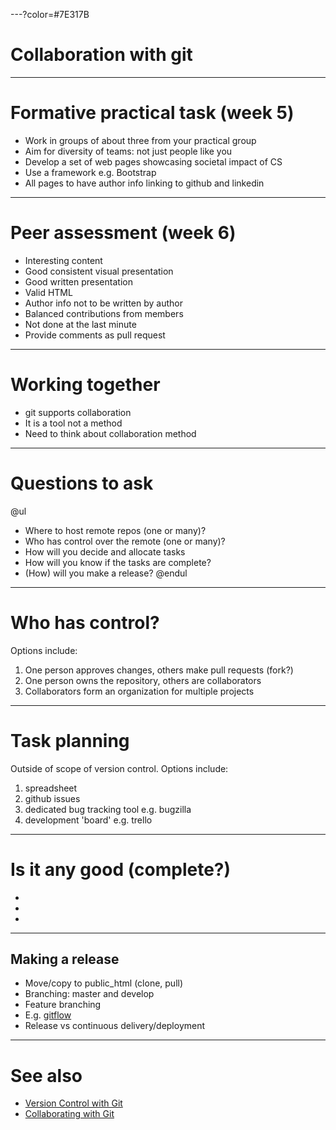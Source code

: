 ---?color=#7E317B

# Collaboration with git


---

# Formative practical task (week 5)

- Work in groups of about three from your practical group
- Aim for diversity of teams: not just people like you
- Develop a set of web pages showcasing societal impact of CS
- Use a framework e.g. Bootstrap
- All pages to have author info linking to github and linkedin

---

# Peer assessment (week 6)

- Interesting content
- Good consistent visual presentation
- Good written presentation
- Valid HTML
- Author info not to be written by author
- Balanced contributions from members
- Not done at the last minute
- Provide comments as pull request

---

# Working together

- git supports collaboration
- It is a tool not a method
- Need to think about collaboration method

---

# Questions to ask

@ul
- Where to host remote repos (one or many)?
- Who has control over the remote (one or many)?
- How will you decide and allocate tasks
- How will you know if the tasks are complete?
- (How) will you make a release?
@endul

---

# Who has control?

Options include:

1. One person approves changes, others make pull requests (fork?)
2. One person owns the repository, others are collaborators
3. Collaborators form an organization for multiple projects

---

# Task planning

Outside of scope of version control. Options include:

1. spreadsheet
2. github issues
3. dedicated bug tracking tool e.g. bugzilla
4. development 'board' e.g. trello

---

# Is it any good (complete?)

-
-
-

---

## Making a release

- Move/copy to public_html (clone, pull)
- Branching: master and develop
- Feature branching
- E.g. [gitflow](https://www.atlassian.com/git/tutorials/comparing-workflows/gitflow-workflow)
- Release vs continuous delivery/deployment

---

# See also

- [Version Control with Git](https://swcarpentry.github.io/git-novice/)
- [Collaborating with Git](https://www.atlassian.com/git/tutorials/syncing)